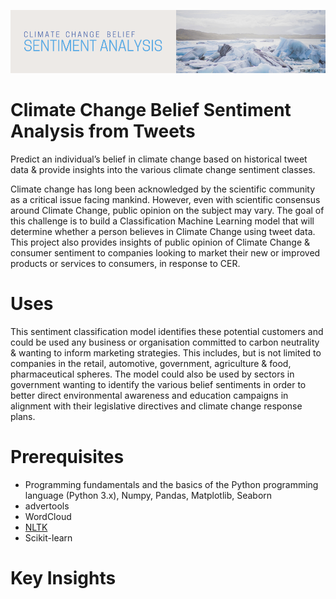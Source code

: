 ![ccba_rj](ccba_rj.png)

# Climate Change Belief Sentiment Analysis from Tweets

Predict an individual’s belief in climate change based on historical tweet data & provide insights into the various climate change sentiment classes.

Climate change has long been acknowledged by the scientific community as a critical issue facing mankind. However, even with scientific consensus around Climate Change, public opinion on the subject may vary. The goal of this challenge is to build a Classification Machine Learning model that will determine whether a person believes in Climate Change using tweet data. This project also provides insights of public opinion of Climate Change & consumer sentiment to companies looking to market their new or improved products or services to consumers, in response to CER.

# Uses
This sentiment classification model identifies these potential customers and could be used any business or organisation committed to carbon neutrality & wanting to inform marketing strategies. This includes, but is not limited to companies in the retail, automotive, government, agriculture & food, pharmaceutical spheres. The model could also be used by sectors in government wanting to identify the various belief sentiments in order to better direct environmental awareness and education campaigns in alignment with their legislative directives and climate change response plans.

# Prerequisites
- Programming fundamentals and the basics of the Python programming language (Python 3.x), Numpy, Pandas, Matplotlib, Seaborn
- advertools
- WordCloud
- [NLTK](https://www.nltk.org/)
- Scikit-learn

# Key Insights
